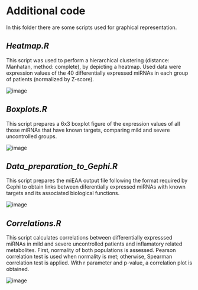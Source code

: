 # Additional code

In this folder there are some scripts used for graphical representation. 

## _Heatmap.R_
This script was used to perform a hierarchical clustering (distance: Manhatan, method: complete), by depicting a heatmap. Used data were expression values of the 40 differentially expressed miRNAs in each group of patients (normalized by Z-score). 

![image](https://user-images.githubusercontent.com/67425702/207881560-7a6662c1-dce1-48b0-aef8-9496648eac17.png)


## _Boxplots.R_

This script prepares a 6x3 boxplot figure of the expression values of all those miRNAs that have known targets, comparing mild and severe uncontrolled groups. 

![image](https://user-images.githubusercontent.com/67425702/207881935-ba544940-3dcd-40ba-81dc-4d840167ab17.png)


## _Data_preparation_to_Gephi.R_
This script prepares the miEAA output file following the format required by Gephi to obtain links between diferentially expressed miRNAs with known targets and its associated biological functions. 

![image](https://user-images.githubusercontent.com/67425702/207881646-2a522330-f72b-4bb4-9972-1254850da9e9.png)


## _Correlations.R_

This script calculates correlations between differentially expresssed miRNAs in mild and severe uncontrolled patients and inflamatory related metabolites. First, normality of both populations is assessed. Pearson correlation test is used when normality is met; otherwise, Spearman correlation test is applied. With r parameter and p-value, a correlation plot is obtained. 

![image](https://user-images.githubusercontent.com/67425702/207881466-54d8e012-d128-4166-b4fb-ad39533b6a39.png)



